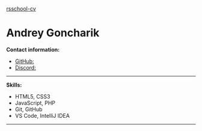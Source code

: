 [rsschool-cv](https://rs.school/)
# Andrey Goncharik
**Contact information:**
* [GitHub:](https://github.com/AndreyGoncharik) 
* [Discord:](https://discord.com/users/796043863680745512) 
---
**Skills:**
* HTML5, CSS3
* JavaScript, PHP
* Git, GitHub
* VS Code, IntelliJ IDEA
---
